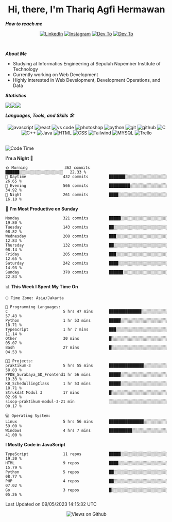 <div align="center">
  <h1>Hi, there, I'm Thariq Agfi Hermawan</h1>
</div>


***How to reach me***
<p align='center'>
   <a href="https://www.linkedin.com/in/thariqagfihermawan" target="_blank"><img src="https://img.shields.io/badge/LinkedIn-0077B5?style=for-the-badge&logo=linkedin&logoColor=white" alt="LinkedIn"></a>
   <a href="https://www.instagram.com/thoriqagfi" target="_blank"><img src="https://img.shields.io/badge/Instagram-E4405F?style=for-the-badge&logo=instagram&logoColor=white" alt="Instagram"></a>
   <a href="https://medium.com/@thoriq.aghfi60" target="_blank"><img src="https://img.shields.io/badge/Medium-12100E?style=for-the-badge&logo=medium&logoColor=white" alt="Dev To"></a>
   <a href="https://linktr.ee/thoriqagfi" target="_blank"><img src="https://img.shields.io/badge/linktree-1de9b6?style=for-the-badge&logo=linktree&logoColor=white" alt="Dev To"></a>
</p>

<br>

***About Me***
- Studying at Informatics Engineering at Sepuluh Nopember Institute of Technology
- Currently working on Web Development
- Highly interested in Web Development, Development Operations, and Data

***Statistics***

<!-- [![GitHub Streak](http://github-readme-streak-stats.herokuapp.com?user=thoriqagfi&theme=dark)](https://git.io/streak-stats) -->

<div align="center">
  <div style="display: flex;">
    <img src="http://github-readme-streak-stats.herokuapp.com?user=thoriqagfi&theme=chartreuse-dark"/>
    <img src="https://github-readme-stats.vercel.app/api/top-langs/?username=thoriqagfi&layout=compact&&theme=chartreuse-dark&langs_count=8)](https://github.com/thoriqagfi"/>
    <img src="https://github-readme-stats.vercel.app/api?username=thoriqagfi&show_icons=true&theme=chartreuse-dark"/>
  </div>
</div>

<!-- [![Top Langs](https://github-readme-stats.vercel.app/api/top-langs/?username=thoriqagfi&layout=compact&&theme=chartreuse-dark&langs_count=8)](https://github.com/thoriqagfi)
< ![Agfi's GitHub stats](https://github-readme-stats.vercel.app/api?username=thoriqagfi&show_icons=true&theme=chartreuse-dark) -->

***Languages, Tools, and Skills 🛠***

  <div align="center">
    <img src="https://img.shields.io/badge/JavaScript-F7DF1E?style=for-the-badge&logo=javascript&logoColor=black" alt="javascript" />
    <img src="https://img.shields.io/badge/React-61DAFB?style=for-the-badge&logo=react&logoColor=black" alt="react" />
    <img src="https://img.shields.io/badge/vs%20code-007ACC?style=for-the-badge&logo=visual%20studio%20code&logoColor=white" alt="vs code" />
    <img src="https://img.shields.io/badge/adobe%20photoshop-31A8FF?style=for-the-badge&logo=adobe%20photoshop&logoColor=white" alt="photoshop" />
    <img src="https://img.shields.io/badge/python-3776AB?style=for-the-badge&logo=python&logoColor=white" alt="python" />
    <img src="https://img.shields.io/badge/Git-F05032?style=for-the-badge&logo=git&logoColor=white" alt="git" />
    <img src="https://img.shields.io/badge/GitHub-100000?style=for-the-badge&logo=github&logoColor=white" alt="github" />
    <img src="https://img.shields.io/badge/c-%2300599C.svg?style=for-the-badge&logo=c&logoColor=white" alt="C" />
    <img src="https://img.shields.io/badge/c++-%2300599C.svg?style=for-the-badge&logo=c%2B%2B&logoColor=white" alt="C++" />
    <img src="https://img.shields.io/badge/Java-ED8B00?style=for-the-badge&logo=java&logoColor=white" alt="Java"/>
    <img src="https://img.shields.io/badge/HTML5-E34F26?style=for-the-badge&logo=html5&logoColor=white" alt="HTML" />
    <img src="https://img.shields.io/badge/CSS-239120?&style=for-the-badge&logo=css3&logoColor=white" alt ="CSS" />
    <img src="https://img.shields.io/badge/tailwindcss-%2338B2AC.svg?style=for-the-badge&logo=tailwind-css&logoColor=white" alt="Tailwind" />
    <img src="https://img.shields.io/badge/MySQL-00000F?style=for-the-badge&logo=mysql&logoColor=white" alt="MYSQL" />
    <img src="https://img.shields.io/badge/Trello-%23026AA7.svg?style=for-the-badge&logo=Trello&logoColor=white" alt="Trello" />
  </div><br>

<!--START_SECTION:waka-->
![Code Time](http://img.shields.io/badge/Code%20Time-331%20hrs%2033%20mins-blue)

**I'm a Night 🦉** 

```text
🌞 Morning                362 commits         ██████░░░░░░░░░░░░░░░░░░░   22.33 % 
🌆 Daytime                432 commits         ███████░░░░░░░░░░░░░░░░░░   26.65 % 
🌃 Evening                566 commits         █████████░░░░░░░░░░░░░░░░   34.92 % 
🌙 Night                  261 commits         ████░░░░░░░░░░░░░░░░░░░░░   16.10 % 
```
📅 **I'm Most Productive on Sunday** 

```text
Monday                   321 commits         █████░░░░░░░░░░░░░░░░░░░░   19.80 % 
Tuesday                  143 commits         ██░░░░░░░░░░░░░░░░░░░░░░░   08.82 % 
Wednesday                208 commits         ███░░░░░░░░░░░░░░░░░░░░░░   12.83 % 
Thursday                 132 commits         ██░░░░░░░░░░░░░░░░░░░░░░░   08.14 % 
Friday                   205 commits         ███░░░░░░░░░░░░░░░░░░░░░░   12.65 % 
Saturday                 242 commits         ████░░░░░░░░░░░░░░░░░░░░░   14.93 % 
Sunday                   370 commits         ██████░░░░░░░░░░░░░░░░░░░   22.83 % 
```


📊 **This Week I Spent My Time On** 

```text
🕑︎ Time Zone: Asia/Jakarta

💬 Programming Languages: 
C                        5 hrs 47 mins       ██████████████░░░░░░░░░░░   57.43 % 
Python                   1 hr 53 mins        █████░░░░░░░░░░░░░░░░░░░░   18.71 % 
TypeScript               1 hr 7 mins         ███░░░░░░░░░░░░░░░░░░░░░░   11.14 % 
Other                    30 mins             █░░░░░░░░░░░░░░░░░░░░░░░░   05.07 % 
Bash                     27 mins             █░░░░░░░░░░░░░░░░░░░░░░░░   04.53 % 

🐱‍💻 Projects: 
praktikum-3              5 hrs 55 mins       ███████████████░░░░░░░░░░   58.83 % 
PPDB_Surabaya_SD_Frontend1 hr 56 mins        █████░░░░░░░░░░░░░░░░░░░░   19.33 % 
KB_SchedullingClass      1 hr 53 mins        █████░░░░░░░░░░░░░░░░░░░░   18.71 % 
Strukdat Modul 3         17 mins             █░░░░░░░░░░░░░░░░░░░░░░░░   02.96 % 
sisop-praktikum-modul-3-21 min               ░░░░░░░░░░░░░░░░░░░░░░░░░   00.17 % 

💻 Operating System: 
Linux                    5 hrs 56 mins       ███████████████░░░░░░░░░░   59.00 % 
Windows                  4 hrs 7 mins        ██████████░░░░░░░░░░░░░░░   41.00 % 
```

**I Mostly Code in JavaScript** 

```text
TypeScript               11 repos            █████░░░░░░░░░░░░░░░░░░░░   19.30 % 
HTML                     9 repos             ████░░░░░░░░░░░░░░░░░░░░░   15.79 % 
Python                   5 repos             ██░░░░░░░░░░░░░░░░░░░░░░░   08.77 % 
PHP                      4 repos             ██░░░░░░░░░░░░░░░░░░░░░░░   07.02 % 
Go                       3 repos             █░░░░░░░░░░░░░░░░░░░░░░░░   05.26 % 
```




 Last Updated on 09/05/2023 14:15:32 UTC
<!--END_SECTION:waka-->

<div align="center">
<img src="https://komarev.com/ghpvc/?username=thoriqagfi&color=blue" alt="Views on Github" />
</div>
